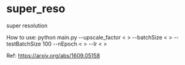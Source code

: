 # super_reso
super resolution 

How to use: 
python main.py --upscale_factor < > --batchSize < > --testBatchSize 100 --nEpoch < > --lr < >

Ref: https://arxiv.org/abs/1609.05158 
